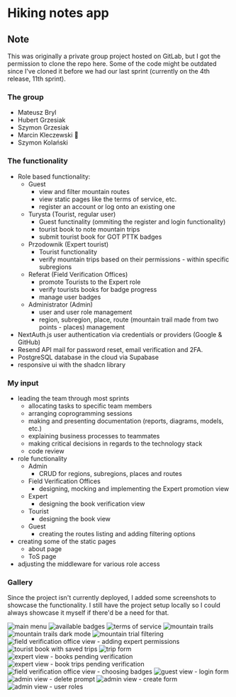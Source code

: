 # Hiking notes app

## Note

This was originally a private group project hosted on GitLab, but I got the permission to clone the repo here. Some of the code might be outdated since I've cloned it before we had our last sprint (currently on the 4th release, 11th sprint).

### The group

- Mateusz Bryl
- Hubert Grzesiak
- Szymon Grzesiak
- Marcin Kleczewski 👑
- Szymon Kolański

### The functionality

- Role based functionality:
  - Guest
    - view and filter mountain routes
    - view static pages like the terms of service, etc.
    - register an account or log onto an existing one
  - Turysta (Tourist, regular user)
    - Guest functinality (ommiting the register and login functionality)
    - tourist book to note mountain trips
    - submit tourist book for GOT PTTK badges
  - Przodownik (Expert tourist)
    - Tourist functionality
    - verify mountain trips based on their permissions - within specific subregions
  - Referat (Field Verification Offices)
    - promote Tourists to the Expert role
    - verify tourists books for badge progress
    - manage user badges
  - Administrator (Admin)
    - user and user role management
    - region, subregion, place, route (mountain trail made from two points - places) management
- NextAuth.js user authentication via credentials or providers (Google & GitHub)
- Resend API mail for password reset, email verification and 2FA.
- PostgreSQL database in the cloud via Supabase
- responsive ui with the shadcn library

### My input

- leading the team through most sprints
  - allocating tasks to specific team members
  - arranging coprogramming sessions
  - making and presenting documentation (reports, diagrams, models, etc.)
  - explaining business processes to teammates
  - making critical decisions in regards to the technology stack
  - code review
- role functionality
  - Admin
    - CRUD for regions, subregions, places and routes
  - Field Verification Offices
    - designing, mocking and implementing the Expert promotion view
  - Expert
    - designing the book verification view
  - Tourist
    - designing the book view
  - Guest
    - creating the routes listing and adding filtering options
- creating some of the static pages
  - about page
  - ToS page
- adjusting the middleware for various role access

### Gallery

Since the project isn't currently deployed, I added some screenshots to showcase the functionality. I still have the project setup locally so I could always showcase it myself if there'd be a need for that.

![main menu](gallery/main.jpg)
![available badges](gallery/1.jpg)
![terms of service](gallery/2.jpg)
![mountain trails](gallery/3.jpg)
![mountain trails dark mode](gallery/4.jpg)
![mountain trial filtering](gallery/5.jpg)
![field verification office view - adding expert permissions](gallery/6.jpg)
![tourist book with saved trips](gallery/7.jpg)
![trip form](gallery/8.jpg)
![expert view - books pending verification](gallery/9.jpg)
![expert view - book trips pending verification](gallery/11.jpg)
![field verification office view - choosing badges](gallery/12.jpg)
![guest view - login form](gallery/13.jpg)
![admin view - delete prompt](gallery/14.jpg)
![admin view - create form](gallery/15.jpg)
![admin view - user roles](gallery/16.jpg)
